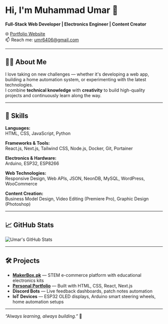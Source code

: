 # Hi, I'm Muhammad Umar 👋
**Full-Stack Web Developer | Electronics Engineer | Content Creator**

🌐 [Portfolio Website](https://umardevworks.com)  
📫 Reach me: umr6406@gmail.com 

---

## 👨‍💻 About Me
I love taking on new challenges — whether it's developing a web app, building a home automation system, or experimenting with the latest technologies.  
I combine **technical knowledge** with **creativity** to build high-quality projects and continuously learn along the way.

---

## 🚀 Skills
**Languages:**  
HTML, CSS, JavaScript, Python

**Frameworks & Tools:**  
React.js, Next.js, Tailwind CSS, Node.js, Docker, Git, Portainer

**Electronics & Hardware:**  
Arduino, ESP32, ESP8266

**Web Technologies:**  
Responsive Design, Web APIs, JSON, NeonDB, MySQL, WordPress, WooCommerce

**Content Creation:**  
Business Model Design, Video Editing (Premiere Pro), Graphic Design (Photoshop)

---

## 📈 GitHub Stats
![Umar's GitHub Stats](https://github-readme-stats.vercel.app/api?username=yourgithubusername&show_icons=true&theme=radical)

---

## 🛠️ Projects
- **[MakerBox.pk](https://makerbox.pk)** — STEM e-commerce platform with educational electronics kits
- **[Personal Portfolio](https://umardevworks.com)** — Built with HTML, CSS, React, Next.js
- **Discord Bots** — Live feedback dashboards, patch notes automation
- **IoT Devices** — ESP32 OLED displays, Arduino smart steering wheels, home automation setups

---



*“Always learning, always building.”* 🚀
